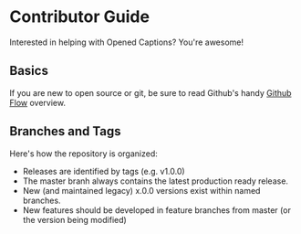 # Contributor Guide
Interested in helping with Opened Captions?  You're awesome!

## Basics

If you are new to open source or git, be sure to read Github's handy [Github Flow](https://guides.github.com/introduction/flow/) overview.

## Branches and Tags

Here's how the repository is organized:

- Releases are identified by tags (e.g. v1.0.0)
- The master branh always contains the latest production ready release.
- New (and maintained legacy) x.0.0 versions exist within named branches.
- New features should be developed in feature branches from master (or the version being modified)
